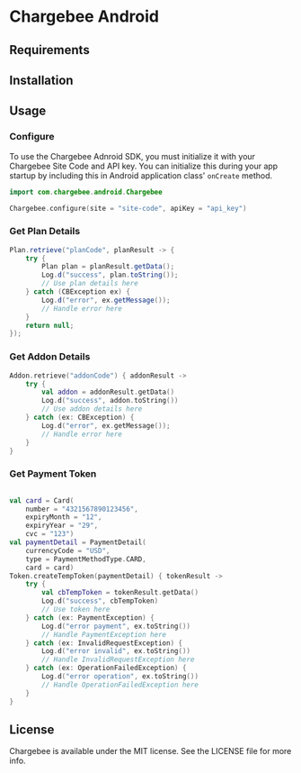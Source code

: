 # Chargebee Android

## Requirements

## Installation

## Usage

### Configure
To use the Chargebee Adnroid SDK, you must initialize it with your Chargebee Site Code and API key. You can initialize this during your app startup by including this in Android application class' `onCreate` method.

```kotlin
import com.chargebee.android.Chargebee

Chargebee.configure(site = "site-code", apiKey = "api_key")
```

### Get Plan Details

```java
Plan.retrieve("planCode", planResult -> {
    try {
        Plan plan = planResult.getData();
        Log.d("success", plan.toString());
        // Use plan details here
    } catch (CBException ex) {
        Log.d("error", ex.getMessage());
        // Handle error here
    }
    return null;
});
```

### Get Addon Details

```kotlin
Addon.retrieve("addonCode") { addonResult ->
    try {
        val addon = addonResult.getData()
        Log.d("success", addon.toString())
        // Use addon details here
    } catch (ex: CBException) {
        Log.d("error", ex.getMessage());
        // Handle error here
    }
}
```

### Get Payment Token
```kotlin

val card = Card(
    number = "4321567890123456",
    expiryMonth = "12",
    expiryYear = "29",
    cvc = "123")
val paymentDetail = PaymentDetail(
    currencyCode = "USD",
    type = PaymentMethodType.CARD,
    card = card)
Token.createTempToken(paymentDetail) { tokenResult ->
    try {
        val cbTempToken = tokenResult.getData()
        Log.d("success", cbTempToken)
        // Use token here
    } catch (ex: PaymentException) {
        Log.d("error payment", ex.toString())
        // Handle PaymentException here
    } catch (ex: InvalidRequestException) {
        Log.d("error invalid", ex.toString())
        // Handle InvalidRequestException here
    } catch (ex: OperationFailedException) {
        Log.d("error operation", ex.toString())
        // Handle OperationFailedException here
    }
}
```

## License

Chargebee is available under the MIT license. See the LICENSE file for more info.
